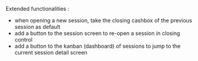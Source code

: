 Extended functionalities :
- when opening a new session, take the closing cashbox of the previous session as default
- add a button to the session screen to re-open a session in closing control
- add a button to the kanban (dashboard) of sessions to jump to the current session detail screen